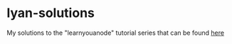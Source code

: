 lyan-solutions
==============

My solutions to the "learnyouanode" tutorial series that can be found [here](https://github.com/rvagg/learnyounode)
